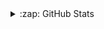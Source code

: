 
<details>
<summary>:zap: GitHub Stats </summary>
<div align="left">
  <img src="https://github-readme-stats-git-masterrstaa-rickstaa.vercel.app/api/top-langs/?username=luisfilipemsp&layout=compact&title_color=000000&bg_color=FFFFFF&count_private=true" />
</div>
</details>
 
